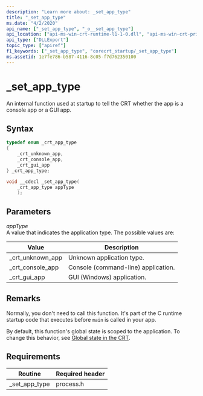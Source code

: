 ```yaml
---
description: "Learn more about: _set_app_type"
title: "_set_app_type"
ms.date: "4/2/2020"
api_name: ["_set_app_type", "_o__set_app_type"]
api_location: ["api-ms-win-crt-runtime-l1-1-0.dll", "api-ms-win-crt-private-l1-1-0.dll"]
api_type: ["DLLExport"]
topic_type: ["apiref"]
f1_keywords: ["_set_app_type", "corecrt_startup/_set_app_type"]
ms.assetid: 1e7fe786-b587-4116-8c05-f7d762350100
---
```

# _set_app_type

An internal function used at startup to tell the CRT whether the app is a console app or a GUI app.

## Syntax

```cpp
typedef enum _crt_app_type
{
    _crt_unknown_app,
    _crt_console_app,
    _crt_gui_app
} _crt_app_type;

void __cdecl _set_app_type(
    _crt_app_type appType
    );
```

## Parameters

*appType*\
A value that indicates the application type. The possible values are:

|Value|Description|
|----------------|-----------------|
|_crt_unknown_app|Unknown application type.|
|_crt_console_app|Console (command-line) application.|
|_crt_gui_app|GUI (Windows) application.|

## Remarks

Normally, you don't need to call this function. It's part of the C runtime startup code that executes before `main` is called in your app.

By default, this function's global state is scoped to the application. To change this behavior, see [Global state in the CRT](global-state.md).

## Requirements

|Routine|Required header|
|-------------|---------------------|
|_set_app_type|process.h|
